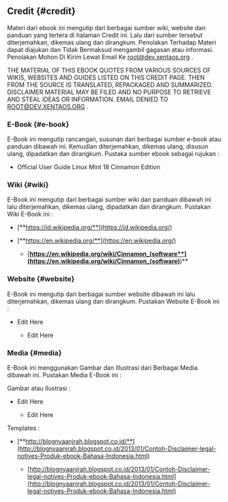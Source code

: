 ## Credit {#credit}

Materi dari ebook ini mengutip dari berbagai sumber wiki, website dan panduan yang tertera di halaman Credit ini. Lalu dari sumber tersebut diterjemahkan, dikemas ulang dan dirangkum. Penolakan Terhadap Materi dapat diajukan dan Tidak Bermaksud mengambil gagasan atau informasi. Penolakan Mohon Di Kirim Lewat Email Ke root@dev.xentaos.org .

THE MATERIAL OF THIS EBOOK QUOTES FROM VARIOUS SOURCES OF WIKIS, WEBSITES AND GUIDES LISTED ON THIS CREDIT PAGE. THEN FROM THE SOURCE IS TRANSLATED, REPACKAGED AND SUMMARIZED. DISCLAIMER MATERIAL MAY BE FILED AND NO PURPOSE TO RETRIEVE AND STEAL IDEAS OR INFORMATION. EMAIL DENIED TO ROOT@DEV.XENTAOS.ORG .

### E-Book {#e-book}

E-Book ini mengutip rancangan, susunan dari berbagai sumber e-book atau panduan dibawah ini. Kemudian diterjemahkan, dikemas ulang, disusun ulang, dipadatkan dan dirangkum. Pustaka sumber ebook sebagai rujukan :

*   Official User Guide Linux Mint 18 Cinnamon Edition

### Wiki {#wiki}

E-Book ini mengutip dari berbagai sumber wiki dan panduan dibawah ini lalu diterjemahkan, dikemas ulang, dipadatkan dan dirangkum. Pustakan Wiki E-Book ini :

*   [**https://id.wikipedia.org/**](https://id.wikipedia.org/)

*   [**https://en.wikipedia.org/**](https://en.wikipedia.org/)

    *   [**https://en.wikipedia.org/wiki/Cinnamon_(software**](https://en.wikipedia.org/wiki/Cinnamon_(software)**)**

### Website {#website}

E-Book ini mengutip dari berbagai sumber website dibawah ini lalu diterjemahkan, dikemas ulang dan dirangkum. Pustakan Website E-Book ini :

*   Edit Here

    *   Edit Here

### Media {#media}

E-Book ini menggunakan Gambar dan Illustrasi dari Berbagai Media dibawah ini. Pustakan Media E-Book ini :

Gambar atau Ilustrasi :

*   Edit Here

    *   Edit Here

Templates :

*   [**http://blognyaanjrah.blogspot.co.id/**](http://blognyaanjrah.blogspot.co.id/2013/01/Contoh-Disclaimer-legal-notives-Produk-ebook-Bahasa-Indonesia.html)

    *   [http://blognyaanjrah.blogspot.co.id/2013/01/Contoh-Disclaimer-legal-notives-Produk-ebook-Bahasa-Indonesia.html](http://blognyaanjrah.blogspot.co.id/2013/01/Contoh-Disclaimer-legal-notives-Produk-ebook-Bahasa-Indonesia.html)